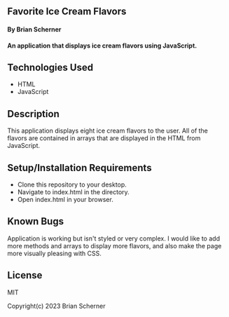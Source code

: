 ## Favorite Ice Cream Flavors

#### By Brian Scherner

#### An application that displays ice cream flavors using JavaScript.

## Technologies Used

* HTML
* JavaScript

## Description

This application displays eight ice cream flavors to the user. All of the flavors are contained in arrays that are displayed in the HTML from JavaScript.

## Setup/Installation Requirements

* Clone this repository to your desktop.
* Navigate to index.html in the directory.
* Open index.html in your browser.

## Known Bugs

Application is working but isn't styled or very complex. I would like to add more methods and arrays to display more flavors, and also make the page more visually pleasing with CSS.

## License

MIT

Copyright(c) 2023 Brian Scherner